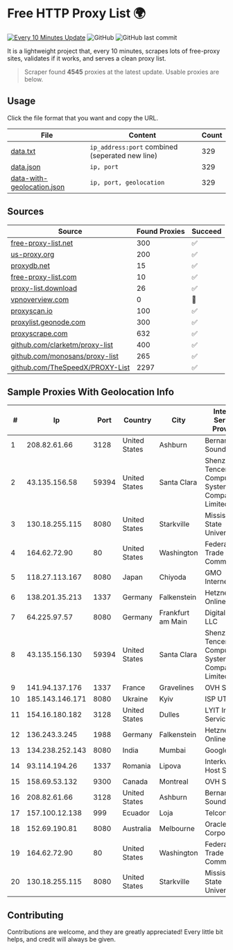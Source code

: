 
# Free HTTP Proxy List 🌍

[![Every 10 Minutes Update](https://github.com/mertguvencli/http-proxy-list/actions/workflows/main.yml/badge.svg?branch=main)](https://github.com/mertguvencli/http-proxy-list/actions/workflows/main.yml)
![GitHub](https://img.shields.io/github/license/mertguvencli/http-proxy-list)
![GitHub last commit](https://img.shields.io/github/last-commit/mertguvencli/http-proxy-list)

It is a lightweight project that, every 10 minutes, scrapes lots of free-proxy sites, validates if it works, and serves a clean proxy list.


> Scraper found **4545** proxies at the latest update. Usable proxies are below.

## Usage

Click the file format that you want and copy the URL.


|File|Content|Count|
|----|-------|-----|
|[data.txt](https://raw.githubusercontent.com/mertguvencli/http-proxy-list/main/proxy-list/data.txt)|`ip_address:port` combined (seperated new line)|329|
|[data.json](https://raw.githubusercontent.com/mertguvencli/http-proxy-list/main/proxy-list/data.json)|`ip, port`|329|
|[data-with-geolocation.json](https://raw.githubusercontent.com/mertguvencli/http-proxy-list/main/proxy-list/data-with-geolocation.json)|`ip, port, geolocation`|329|

## Sources

|Source|Found Proxies|Succeed|
|------|-------------|-------|
|[free-proxy-list.net](https://free-proxy-list.net)|300|✅|
|[us-proxy.org](https://www.us-proxy.org)|200|✅|
|[proxydb.net](http://proxydb.net)|15|✅|
|[free-proxy-list.com](https://free-proxy-list.com/?page=&port=&type%5B%5D=http&type%5B%5D=https&up_time=0&search=Search)|10|✅|
|[proxy-list.download](https://www.proxy-list.download/HTTP)|26|✅|
|[vpnoverview.com](https://vpnoverview.com/privacy/anonymous-browsing/free-proxy-servers)|0|🚫|
|[proxyscan.io](https://www.proxyscan.io)|100|✅|
|[proxylist.geonode.com](https://proxylist.geonode.com/api/proxy-list?limit=300&page=1&sort_by=lastChecked&sort_type=desc&protocols=http,https)|300|✅|
|[proxyscrape.com](https://api.proxyscrape.com/v2/?request=displayproxies&protocol=http&timeout=10000&country=all&ssl=all&anonymity=all)|632|✅|
|[github.com/clarketm/proxy-list](https://raw.githubusercontent.com/clarketm/proxy-list/master/proxy-list-raw.txt)|400|✅|
|[github.com/monosans/proxy-list](https://raw.githubusercontent.com/monosans/proxy-list/main/proxies/http.txt)|265|✅|
|[github.com/TheSpeedX/PROXY-List](https://raw.githubusercontent.com/TheSpeedX/PROXY-List/master/http.txt)|2297|✅|


## Sample Proxies With Geolocation Info

|#|Ip|Port|Country|City|Internet Service Provider|
|-|--|----|-------|----|-------------------------|
|1|208.82.61.66|3128|United States|Ashburn|Bernardi Sounds|
|2|43.135.156.58|59394|United States|Santa Clara|Shenzhen Tencent Computer Systems Company Limited|
|3|130.18.255.115|8080|United States|Starkville|Mississippi State University|
|4|164.62.72.90|80|United States|Washington|Federal Trade Commission|
|5|118.27.113.167|8080|Japan|Chiyoda|GMO Internet, Inc.|
|6|138.201.35.213|1337|Germany|Falkenstein|Hetzner Online GmbH|
|7|64.225.97.57|8080|Germany|Frankfurt am Main|DigitalOcean, LLC|
|8|43.135.156.130|59394|United States|Santa Clara|Shenzhen Tencent Computer Systems Company Limited|
|9|141.94.137.176|1337|France|Gravelines|OVH SAS|
|10|185.143.146.171|8080|Ukraine|Kyiv|ISP UTELS|
|11|154.16.180.182|3128|United States|Dulles|LYIT Internet Services|
|12|136.243.3.245|1988|Germany|Falkenstein|Hetzner Online GmbH|
|13|134.238.252.143|8080|India|Mumbai|Google LLC|
|14|93.114.194.26|1337|Romania|Lipova|Interkvm Host SRL|
|15|158.69.53.132|9300|Canada|Montreal|OVH SAS|
|16|208.82.61.66|3128|United States|Ashburn|Bernardi Sounds|
|17|157.100.12.138|999|Ecuador|Loja|Telconet S.A|
|18|152.69.190.81|8080|Australia|Melbourne|Oracle Corporation|
|19|164.62.72.90|80|United States|Washington|Federal Trade Commission|
|20|130.18.255.115|8080|United States|Starkville|Mississippi State University|



## Contributing

Contributions are welcome, and they are greatly appreciated! Every
little bit helps, and credit will always be given.

